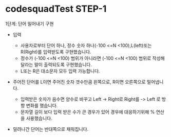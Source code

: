# codesquadTest STEP-1


1단계: 단어 밀어내기 구현

* 입력
  - 사용자로부터 단어 하나, 정수 숫자 하나(-100 <=N <100),L(left)또는 R(Right)를 입력받도록 구현했습니다.
  - 정수가 (-100 <=N <100) 범위가 아니라면 (-100 <=N <100) 범위로 작성해달라는 말이 출력되도록 구현했습니다.
  - L또는 R은 대소문자 모두 입력 가능합니다.
  
* 주어진 단어를 L이면 주어진 숫자 갯수만큼 왼쪽으로, R이면 오른쪽으로 밀어냅니다.
  - 입력받은 숫자가 음수면 양수로 바꾸고 Left -> Right로 Right를 -> Left 로 방향 변화를 했습니다.
  - 문자열 길이 보다 입력 받은 수가 큰 경우가 있어 경우에 대응하기위해 % 연산을 사용했습니다.

* 밀려나간 단어는 반대쪽으로 채워집니다.

